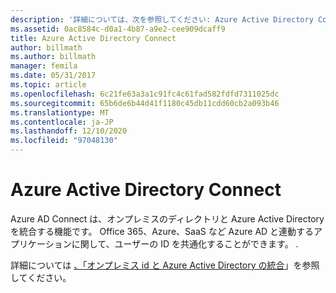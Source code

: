 ```yaml
---
description: '詳細については、次を参照してください: Azure Active Directory Connect'
ms.assetid: 0ac8584c-d0a1-4b87-a9e2-cee909dcaff9
title: Azure Active Directory Connect
author: billmath
ms.author: billmath
manager: femila
ms.date: 05/31/2017
ms.topic: article
ms.openlocfilehash: 6c21fe63a3a1c91fc4c61fad582fdfd7311025dc
ms.sourcegitcommit: 65b6de6b44d41f1180c45db11cdd60cb2a093b46
ms.translationtype: MT
ms.contentlocale: ja-JP
ms.lasthandoff: 12/10/2020
ms.locfileid: "97048130"
---
```

# <a name="azure-active-directory-connect"></a>Azure Active Directory Connect


Azure AD Connect は、オンプレミスのディレクトリと Azure Active Directory を統合する機能です。 Office 365、Azure、SaaS など Azure AD と連動するアプリケーションに関して、ユーザーの ID を共通化することができます。 .

詳細については [、「オンプレミス id と Azure Active Directory の統合](/azure/active-directory/hybrid/whatis-hybrid-identity)」を参照してください。

